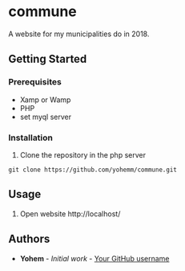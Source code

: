 # commune
A website for my municipalities do in 2018.

## Getting Started

### Prerequisites
- Xamp or Wamp
- PHP
- set myql server
### Installation

1. Clone the repository in the php server
```git
git clone https://github.com/yohemm/commune.git
```

## Usage

1. Open website
http://localhost/

## Authors

* **Yohem** - *Initial work* - [Your GitHub username](https://github.com/yohemm)
